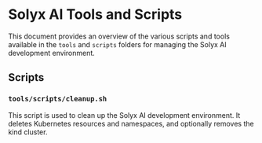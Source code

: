 # Solyx AI Tools and Scripts

This document provides an overview of the various scripts and tools available in the `tools` and `scripts` folders for managing the Solyx AI development environment.

## Scripts

### `tools/scripts/cleanup.sh`

This script is used to clean up the Solyx AI development environment. It deletes Kubernetes resources and namespaces, and optionally removes the kind cluster.

